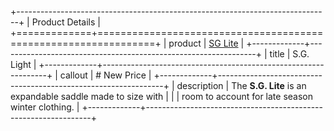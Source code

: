 +------------------------------------------------------------------------------+
| Product Details                                                              |
+=============+================================================================+
| product     | [SG Lite](https://www.s.com "Check out SG Lite!")              |
+-------------+----------------------------------------------------------------+
| title       | S.G. Light                                                     |
+-------------+----------------------------------------------------------------+
| callout     | # New Price                                                    |
+-------------+----------------------------------------------------------------+
| description | The **S.G. Lite** is an expandable saddle made to size with    |
|             | room to account for late season winter clothing.               |
+-------------+----------------------------------------------------------------+

